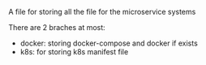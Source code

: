 A file for storing all the file for the microservice systems

There are 2 braches at most:
- docker: storing docker-compose and docker if exists
- k8s: for storing k8s manifest file
